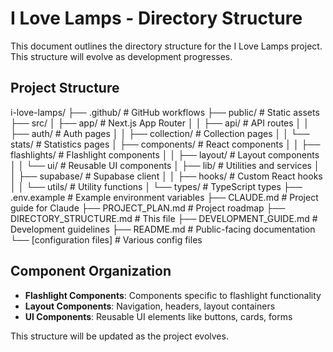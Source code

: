 # I Love Lamps - Directory Structure

This document outlines the directory structure for the I Love Lamps project. This structure will evolve as development progresses.

## Project Structure

i-love-lamps/
├── .github/ # GitHub workflows
├── public/ # Static assets
├── src/
│ ├── app/ # Next.js App Router
│ │ ├── api/ # API routes
│ │ ├── auth/ # Auth pages
│ │ ├── collection/ # Collection pages
│ │ └── stats/ # Statistics pages
│ ├── components/ # React components
│ │ ├── flashlights/ # Flashlight components
│ │ ├── layout/ # Layout components
│ │ └── ui/ # Reusable UI components
│ ├── lib/ # Utilities and services
│ │ ├── supabase/ # Supabase client
│ │ ├── hooks/ # Custom React hooks
│ │ └── utils/ # Utility functions
│ └── types/ # TypeScript types
├── .env.example # Example environment variables
├── CLAUDE.md # Project guide for Claude
├── PROJECT_PLAN.md # Project roadmap
├── DIRECTORY_STRUCTURE.md # This file
├── DEVELOPMENT_GUIDE.md # Development guidelines
├── README.md # Public-facing documentation
└── [configuration files] # Various config files

## Component Organization

- **Flashlight Components**: Components specific to flashlight functionality
- **Layout Components**: Navigation, headers, layout containers
- **UI Components**: Reusable UI elements like buttons, cards, forms

This structure will be updated as the project evolves.
